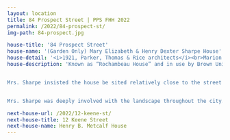 ```yaml
---
layout: location
title: 84 Prospect Street | PPS FHH 2022
permalink: /2022/84-prospect-st/
img-path: 84-prospect.jpg

house-title: '84 Prospect Street'
house-name: '(Garden Only) Mary Elizabeth & Henry Dexter Sharpe House'
house-detail: '<i>1921, Parker, Thomas & Rice architects</i><br>Marion Coffin, landscape architect'
house-description: 'Known as “Rochambeau House” and in use by Brown University’s Department of French Studies and Department of Hispanic Studies, the house was the longtime residence of the Sharpe family. Mrs. Sharpe was closely involved in the design of both the house and its grounds. She desired a house that was as authentic as possible – many interior features were imported from France – and that struck a balance between France’s rural chateaux and sophisticated urban dwellings.


Mrs. Sharpe insisted the house be sited relatively close to the street to maximize the use of the grounds behind the house, which extend through the block to Congdon Street. A large terrace overlooking the back lawn is filled with planting beds and paving, arranged to give the impression of an even larger property. The thoughtful selection of planting material allows the property to be appreciated throughout the year, and the placement of benches extends the living areas outside the house.


Mrs. Sharpe was deeply involved with the landscape throughout the city. She was active in the planting of trees at India Point Park and throughout the Brown University campus. The Sharpe Street Tree Fund, established by the family, is still in use today providing new street trees throughout the city of Providence.'

next-house-url: /2022/12-keene-st/
next-house-title: 12 Keene Street
next-house-name: Henry B. Metcalf House
---
```

